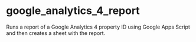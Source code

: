 # google_analytics_4_report
Runs a report of a Google Analytics 4 property ID using Google Apps Script and then creates a sheet with the report.
